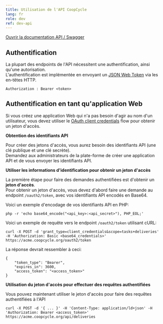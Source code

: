 ```yaml
---
title: Utilisation de l'API CoopCycle
lang: fr
role: dev
ref: dev-api
---
```


[Ouvrir la documentation API / Swagger](https://demo.coopcycle.org/api/docs)

## Authentification

La plupart des endpoints de l'API nécessitent une authentification, ainsi qu'une autorisation.
<br>
L'authentification est implémentée en envoyant un [JSON Web Token](https://jwt.io/introduction/) via les en-têtes HTTP.

```
Authorization : Bearer <token>
```
## Authentification en tant qu'application Web

Si vous créez une application Web qui n'a pas besoin d'agir au nom d'un utilisateur, vous devez utiliser le [OAuth client credentials](https://oauth.net/2/grant-types/client-credentials/) flow pour obtenir un jeton d'accès.

**Obtention des identifiants API**

Pour créer des jetons d'accès, vous aurez besoin des identifiants API (une clé publique et une clé secrète). 
<br>
Demandez aux administrateurs de la plate-forme de créer une application API et de vous envoyer les identifiants API.

**Utiliser les informations d'identification pour obtenir un jeton d'accès**

La première étape pour faire des demandes authentifiées est d'obtenir un **jeton d'accès**.
<br> 
Pour obtenir un jeton d'accès, vous devez d'abord faire une demande au endpoint `/oauth2/token`, avec vos identifiants API encodés en Base64.

Voici un exemple d'encodage de vos identifiants API en PHP:

```
php -r 'echo base64_encode("<api_key>:<api_secret>"), PHP_EOL;'
```

Voici un exemple de requête vers le endpoint `/oauth2/token` utilisant cURL:

```
curl -X POST -d 'grant_type=client_credentials&scope=tasks+deliveries' -H 'Authorization: Basic <base64_credentials>' https://acme.coopcycle.org/oauth2/token
```

La réponse devrait ressembler à ceci:

```
{
    "token_type": "Bearer",
    "expires_in": 3600,
    "access_token": "<access_token>"
}
```

**Utilisation du jeton d'accès pour effectuer des requêtes authentifiées**

Vous pouvez maintenant utiliser le jeton d'accès pour faire des requêtes authentifiées à l'API

```
curl -X POST -d '{ ... }' -H 'Content-Type: application/ld+json' -H 'Authorization: Bearer <access_token>' https://acme.coopcycle.org/api/deliveries
```
